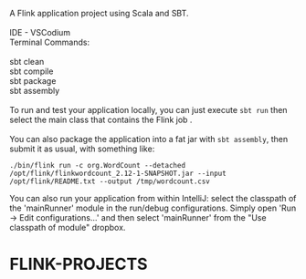 A Flink application project using Scala and SBT.<br>
<br>
IDE - VSCodium<br>
Terminal Commands:<br>
<br>
sbt clean<br>
sbt compile<br>
sbt package<br>
sbt assembly<br>
<br>
To run and test your application locally, you can just execute `sbt run` then select the main class that contains the Flink job . <br>
<br>
You can also package the application into a fat jar with `sbt assembly`, then submit it as usual, with something like: 

```
./bin/flink run -c org.WordCount --detached /opt/flink/flinkwordcount_2.12-1-SNAPSHOT.jar --input /opt/flink/README.txt --output /tmp/wordcount.csv
```


You can also run your application from within IntelliJ:  select the classpath of the 'mainRunner' module in the run/debug configurations.
Simply open 'Run -> Edit configurations...' and then select 'mainRunner' from the "Use classpath of module" dropbox. 
# FLINK-PROJECTS



